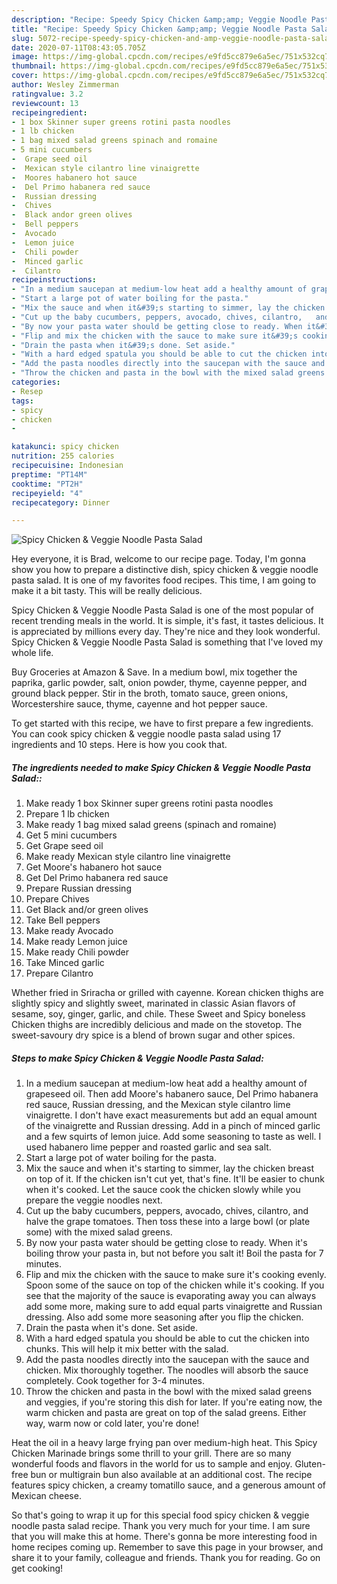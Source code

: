 ```yaml
---
description: "Recipe: Speedy Spicy Chicken &amp;amp; Veggie Noodle Pasta Salad"
title: "Recipe: Speedy Spicy Chicken &amp;amp; Veggie Noodle Pasta Salad"
slug: 5072-recipe-speedy-spicy-chicken-and-amp-veggie-noodle-pasta-salad
date: 2020-07-11T08:43:05.705Z
image: https://img-global.cpcdn.com/recipes/e9fd5cc879e6a5ec/751x532cq70/spicy-chicken-veggie-noodle-pasta-salad-recipe-main-photo.jpg
thumbnail: https://img-global.cpcdn.com/recipes/e9fd5cc879e6a5ec/751x532cq70/spicy-chicken-veggie-noodle-pasta-salad-recipe-main-photo.jpg
cover: https://img-global.cpcdn.com/recipes/e9fd5cc879e6a5ec/751x532cq70/spicy-chicken-veggie-noodle-pasta-salad-recipe-main-photo.jpg
author: Wesley Zimmerman
ratingvalue: 3.2
reviewcount: 13
recipeingredient:
- 1 box Skinner super greens rotini pasta noodles
- 1 lb chicken
- 1 bag mixed salad greens spinach and romaine
- 5 mini cucumbers
-  Grape seed oil
-  Mexican style cilantro line vinaigrette
-  Moores habanero hot sauce
-  Del Primo habanera red sauce
-  Russian dressing
-  Chives
-  Black andor green olives
-  Bell peppers
-  Avocado
-  Lemon juice
-  Chili powder
-  Minced garlic
-  Cilantro
recipeinstructions:
- "In a medium saucepan at medium-low heat add a healthy amount of grapeseed oil. Then add Moore&#39;s habanero sauce, Del Primo habanera red sauce, Russian dressing, and the Mexican style cilantro lime vinaigrette. I don&#39;t have exact measurements but add an equal amount of the vinaigrette and Russian dressing. Add in a pinch of minced garlic and a few squirts of lemon juice. Add some seasoning to taste as well. I used habanero lime pepper and roasted garlic and sea salt."
- "Start a large pot of water boiling for the pasta."
- "Mix the sauce and when it&#39;s starting to simmer, lay the chicken breast on top of it. If the chicken isn&#39;t cut yet, that&#39;s fine. It&#39;ll be easier to chunk when it&#39;s cooked. Let the sauce cook the chicken slowly while you prepare the veggie noodles next."
- "Cut up the baby cucumbers, peppers, avocado, chives, cilantro,   and halve the grape tomatoes. Then toss these into a large bowl (or plate some) with the mixed salad greens."
- "By now your pasta water should be getting close to ready. When it&#39;s boiling throw your pasta in, but not before you salt it! Boil the pasta for 7 minutes."
- "Flip and mix the chicken with the sauce to make sure it&#39;s cooking evenly. Spoon some of the sauce on top of the chicken while it&#39;s cooking. If you see that the majority of the sauce is evaporating away you can always add some more, making sure to add equal parts vinaigrette and Russian dressing. Also add some more seasoning after you flip the chicken."
- "Drain the pasta when it&#39;s done. Set aside."
- "With a hard edged spatula you should be able to cut the chicken into chunks. This will help it mix better with the salad."
- "Add the pasta noodles directly into the saucepan with the sauce and chicken. Mix thoroughly together. The noodles will absorb the sauce completely. Cook together for 3-4 minutes."
- "Throw the chicken and pasta in the bowl with the mixed salad greens and veggies, if you&#39;re storing this dish for later. If you&#39;re eating now, the warm chicken and pasta are great on top of the salad greens. Either way, warm now or cold later, you&#39;re done!"
categories:
- Resep
tags:
- spicy
- chicken
- 

katakunci: spicy chicken 
nutrition: 255 calories
recipecuisine: Indonesian
preptime: "PT14M"
cooktime: "PT2H"
recipeyield: "4"
recipecategory: Dinner

---
```



![Spicy Chicken &amp; Veggie Noodle Pasta Salad](https://img-global.cpcdn.com/recipes/e9fd5cc879e6a5ec/751x532cq70/spicy-chicken-veggie-noodle-pasta-salad-recipe-main-photo.jpg)

Hey everyone, it is Brad, welcome to our recipe page. Today, I'm gonna show you how to prepare a distinctive dish, spicy chicken &amp; veggie noodle pasta salad. It is one of my favorites food recipes. This time, I am going to make it a bit tasty. This will be really delicious.

Spicy Chicken &amp; Veggie Noodle Pasta Salad is one of the most popular of recent trending meals in the world. It is simple, it's fast, it tastes delicious. It is appreciated by millions every day. They're nice and they look wonderful. Spicy Chicken &amp; Veggie Noodle Pasta Salad is something that I've loved my whole life.

Buy Groceries at Amazon &amp; Save. In a medium bowl, mix together the paprika, garlic powder, salt, onion powder, thyme, cayenne pepper, and ground black pepper. Stir in the broth, tomato sauce, green onions, Worcestershire sauce, thyme, cayenne and hot pepper sauce.


To get started with this recipe, we have to first prepare a few ingredients. You can cook spicy chicken &amp; veggie noodle pasta salad using 17 ingredients and 10 steps. Here is how you cook that.

##### The ingredients needed to make Spicy Chicken &amp; Veggie Noodle Pasta Salad::

1. Make ready 1 box Skinner super greens rotini pasta noodles
1. Prepare 1 lb chicken
1. Make ready 1 bag mixed salad greens (spinach and romaine)
1. Get 5 mini cucumbers
1. Get  Grape seed oil
1. Make ready  Mexican style cilantro line vinaigrette
1. Get  Moore&#39;s habanero hot sauce
1. Get  Del Primo habanera red sauce
1. Prepare  Russian dressing
1. Prepare  Chives
1. Get  Black and/or green olives
1. Take  Bell peppers
1. Make ready  Avocado
1. Make ready  Lemon juice
1. Make ready  Chili powder
1. Take  Minced garlic
1. Prepare  Cilantro


Whether fried in Sriracha or grilled with cayenne. Korean chicken thighs are slightly spicy and slightly sweet, marinated in classic Asian flavors of sesame, soy, ginger, garlic, and chile. These Sweet and Spicy boneless Chicken thighs are incredibly delicious and made on the stovetop. The sweet-savoury dry spice is a blend of brown sugar and other spices. 

##### Steps to make Spicy Chicken &amp; Veggie Noodle Pasta Salad:

1. In a medium saucepan at medium-low heat add a healthy amount of grapeseed oil. Then add Moore&#39;s habanero sauce, Del Primo habanera red sauce, Russian dressing, and the Mexican style cilantro lime vinaigrette. I don&#39;t have exact measurements but add an equal amount of the vinaigrette and Russian dressing. Add in a pinch of minced garlic and a few squirts of lemon juice. Add some seasoning to taste as well. I used habanero lime pepper and roasted garlic and sea salt.
1. Start a large pot of water boiling for the pasta.
1. Mix the sauce and when it&#39;s starting to simmer, lay the chicken breast on top of it. If the chicken isn&#39;t cut yet, that&#39;s fine. It&#39;ll be easier to chunk when it&#39;s cooked. Let the sauce cook the chicken slowly while you prepare the veggie noodles next.
1. Cut up the baby cucumbers, peppers, avocado, chives, cilantro, 
 and halve the grape tomatoes. Then toss these into a large bowl (or plate some) with the mixed salad greens.
1. By now your pasta water should be getting close to ready. When it&#39;s boiling throw your pasta in, but not before you salt it! Boil the pasta for 7 minutes.
1. Flip and mix the chicken with the sauce to make sure it&#39;s cooking evenly. Spoon some of the sauce on top of the chicken while it&#39;s cooking. If you see that the majority of the sauce is evaporating away you can always add some more, making sure to add equal parts vinaigrette and Russian dressing. Also add some more seasoning after you flip the chicken.
1. Drain the pasta when it&#39;s done. Set aside.
1. With a hard edged spatula you should be able to cut the chicken into chunks. This will help it mix better with the salad.
1. Add the pasta noodles directly into the saucepan with the sauce and chicken. Mix thoroughly together. The noodles will absorb the sauce completely. Cook together for 3-4 minutes.
1. Throw the chicken and pasta in the bowl with the mixed salad greens and veggies, if you&#39;re storing this dish for later. If you&#39;re eating now, the warm chicken and pasta are great on top of the salad greens. Either way, warm now or cold later, you&#39;re done!


Heat the oil in a heavy large frying pan over medium-high heat. This Spicy Chicken Marinade brings some thrill to your grill. There are so many wonderful foods and flavors in the world for us to sample and enjoy. Gluten-free bun or multigrain bun also available at an additional cost. The recipe features spicy chicken, a creamy tomatillo sauce, and a generous amount of Mexican cheese. 

So that's going to wrap it up for this special food spicy chicken &amp; veggie noodle pasta salad recipe. Thank you very much for your time. I am sure that you will make this at home. There's gonna be more interesting food in home recipes coming up. Remember to save this page in your browser, and share it to your family, colleague and friends. Thank you for reading. Go on get cooking!
